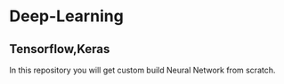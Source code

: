 # Deep-Learning
## Tensorflow,Keras

In this repository you will get custom build Neural Network from scratch.
